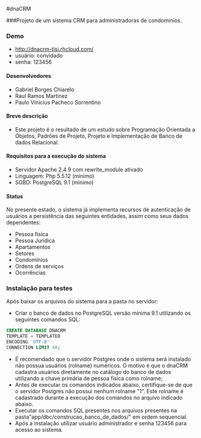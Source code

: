 #dnaCRM

###Projeto de um sistema CRM para administradoras de condomínios.

### Demo
* http://dnacrm-tisi.rhcloud.com/
* usuário: convidado
* senha: 123456

#### Desenvolvedores
* Gabriel Borges Chiarelo
* Raul Ramos Martinez
* Paulo Vinicius Pacheco Sorrentino

#### Breve descrição
* Este projeto é o resultado de um estudo sobre Programação Orientada a Objetos, Padrões de Projeto, Projeto e Implementação de Banco de dados Relacional.

#### Requisitos para a execução do sistema
* Servidor Apache 2.4.9 com rewrite_module ativado
* Linguagem: Php 5.5.12 (mínimo)
* SGBD: PostgreSQL 9.1 (mínimo)

#### Status
No presente estado, o sistema já implementa recursos de autenticação de usuários a persistência das seguintes entidades, assim como seus dados dependentes:
* Pessoa física
* Pessoa Jurídica
* Apartamentos
* Setores
* Condomínios
* Ordens de serviços
* Ocorrências

### Instalação para testes
Após baixar os arquivos do sistema para a pasta no servidor:
* Criar o banco de dados no PostgreSQL versão mínima 9.1 utilizando os seguintes comandos SQL:
```SQL
CREATE DATABASE DNACRM
TEMPLATE = TEMPLATE0
ENCODING 'UTF-8'
CONNECTION LIMIT 40;
```
* É recomendado que o servidor Postgres onde o sistema será instalado não possua usuários (rolname) numéricos. O motivo é que o dnaCRM cadastra usuários diretamente no catálogo do banco de dados utilizando a chave primária de pessoa física como rolname;
* Antes de executar os comandos indicados abaixo, certifique-se de que o servidor Postgres não possui nenhum rolname "1". Este rolname é cadastrado durante a execução dos comandos no arquivo indicado abaixo.
* Executar os comandos SQL presentes nos arquivos presentes na pasta"app/dbc/construcao_banco_de_dados/" em ordem sequencial.
* Após a instalação utilizar usuário administrador e senha 123456 para acesso ao sistema.

